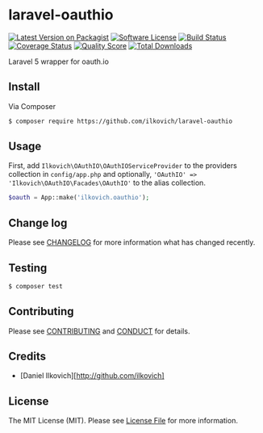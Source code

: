 # laravel-oauthio

[![Latest Version on Packagist][ico-version]][link-packagist]
[![Software License][ico-license]](LICENSE.md)
[![Build Status][ico-travis]][link-travis]
[![Coverage Status][ico-scrutinizer]][link-scrutinizer]
[![Quality Score][ico-code-quality]][link-code-quality]
[![Total Downloads][ico-downloads]][link-downloads]

Laravel 5 wrapper for oauth.io

## Install

Via Composer

``` bash
$ composer require https://github.com/ilkovich/laravel-oauthio
```

## Usage

First, add `Ilkovich\OAuthIO\OAuthIOServiceProvider` to the providers collection in `config/app.php` 
and optionally, `'OAuthIO' => 'Ilkovich\OAuthIO\Facades\OAuthIO'` to the alias collection.

``` php
$oauth = App::make('ilkovich.oauthio');
```

## Change log

Please see [CHANGELOG](CHANGELOG.md) for more information what has changed recently.

## Testing

``` bash
$ composer test
```

## Contributing

Please see [CONTRIBUTING](CONTRIBUTING.md) and [CONDUCT](CONDUCT.md) for details.

## Credits

- [Daniel Ilkovich][http://github.com/ilkovich]

## License

The MIT License (MIT). Please see [License File](LICENSE.md) for more information.

[ico-version]: https://img.shields.io/packagist/v/league/laravel-oauthio.svg?style=flat-square
[ico-license]: https://img.shields.io/badge/license-MIT-brightgreen.svg?style=flat-square
[ico-travis]: https://img.shields.io/travis/thephpleague/laravel-oauthio/master.svg?style=flat-square
[ico-scrutinizer]: https://img.shields.io/scrutinizer/coverage/g/thephpleague/laravel-oauthio.svg?style=flat-square
[ico-code-quality]: https://img.shields.io/scrutinizer/g/thephpleague/laravel-oauthio.svg?style=flat-square
[ico-downloads]: https://img.shields.io/packagist/dt/league/laravel-oauthio.svg?style=flat-square

[link-packagist]: https://packagist.org/packages/league/laravel-oauthio
[link-travis]: https://travis-ci.org/thephpleague/laravel-oauthio
[link-scrutinizer]: https://scrutinizer-ci.com/g/thephpleague/laravel-oauthio/code-structure
[link-code-quality]: https://scrutinizer-ci.com/g/thephpleague/laravel-oauthio
[link-downloads]: https://packagist.org/packages/league/laravel-oauthio
[link-author]: https://github.com/ilkovich
[link-contributors]: ../../contributors
